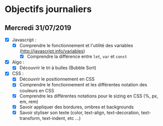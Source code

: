 # Objectifs journaliers

## Mercredi 31/07/2019


* [x] Javascript : 
  * [x] Comprendre le fonctionnement et l'utilité des variables (http://javascript.info/variables)
    * [x] Comprendre la différence entre `let`, `var` et `const`

* [x] Algo : 
  * [x] Découvrir le tri à bulles (Bubble Sort)

* [x] CSS : 
  * [X] Découvrir le positionnement en CSS
  * [X] Comprendre le fonctionnement et les différentes notation des couleurs en CSS
  * [X] Comprendre les différentes notations pour le sizing en CSS (%, px, em, rem)
  * [x] Savoir appliquer des bordures, ombres et backgrounds
  * [x] Savoir styliser son texte (color, text-align, text-decoration, text-transform, text-indent, etc …)
